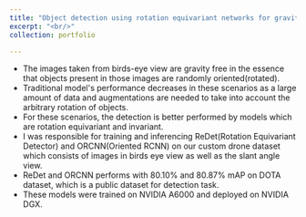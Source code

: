 ```yaml
---
title: "Object detection using rotation equivariant networks for gravity free images @RBCCPS"
excerpt: "<br/>"
collection: portfolio

---
```


* The images taken from birds-eye view are gravity free in the essence that objects present in those images are randomly oriented(rotated).
* Traditional model's performance decreases in these scenarios as a large amount of data and augmentations are needed to take into account the arbitrary rotation of objects.
* For these scenarios, the detection is better performed by models which are rotation equivariant and invariant.
* I was responsible for training and inferencing ReDet(Rotation Equivariant Detector) and ORCNN(Oriented RCNN) on our custom drone dataset which consists of images in birds eye view as well as the slant angle view.
* ReDet and ORCNN performs with 80.10% and 80.87% mAP on DOTA dataset, which is a public dataset for detection task.
* These models were trained on NVIDIA A6000 and deployed on NVIDIA DGX.

